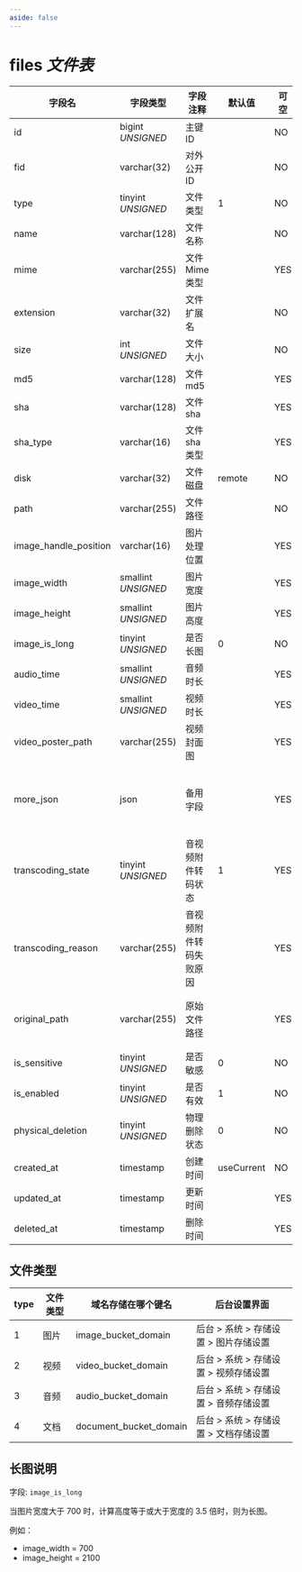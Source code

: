 ```yaml
---
aside: false
---
```


# files *文件表*

| 字段名 | 字段类型 | 字段注释 | 默认值 | 可空 | 备注 |
| --- | --- | --- | --- | --- | --- |
| id | bigint *UNSIGNED* | 主键 ID |  | NO | 自动递增 |
| fid | varchar(32) | 对外公开 ID |  | NO | **唯一值** |
| type | tinyint *UNSIGNED* | 文件类型 | 1 | NO | 1.图片 / 2.视频 / 3.音频 / 4.文档 |
| name | varchar(128) | 文件名称 |  | NO | 完整原始名称，上传时的文件名，包含后缀名 |
| mime | varchar(255) | 文件 Mime 类型 |  | YES | 比如：image/jpeg 或 video/mp4 |
| extension | varchar(32) | 文件扩展名 |  | NO | 比如：jpg 或 jpeg |
| size | int *UNSIGNED* | 文件大小 |  | NO | 单位 Byte |
| md5 | varchar(128) | 文件 md5 |  | YES | 文件 md5 编码 |
| sha | varchar(128) | 文件 sha |  | YES | 文件 sha 编码 |
| sha_type | varchar(16) | 文件 sha 类型 |  | YES | 比如 SHA1 或 SHA-256 |
| disk | varchar(32) | 文件磁盘 | remote | NO | `local` 或 `remote` |
| path | varchar(255) | 文件路径 |  | NO | **相对路径** |
| image_handle_position | varchar(16) | 图片处理位置 |  | YES | 适用于生成物理缩略图的场景<br>凭此配置管理物理文件 |
| image_width | smallint *UNSIGNED* | 图片宽度 |  | YES | 图片文件专用：像素 px |
| image_height | smallint *UNSIGNED* | 图片高度 |  | YES | 图片文件专用：像素 px |
| image_is_long | tinyint *UNSIGNED* | 是否长图 | 0 | NO | 图片文件专用<br>0.否 / 1.是 |
| audio_time | smallint *UNSIGNED* | 音频时长 |  | YES | 单位：秒，音频文件专用 |
| video_time | smallint *UNSIGNED* | 视频时长 |  | YES | 单位：秒，视频文件专用 |
| video_poster_path | varchar(255) | 视频封面图 |  | YES | 视频封面图路径 |
| more_json | json | 备用字段 |  | YES | 比如某种客户端或编辑器，可以发表像小红书那样图片带标签的内容，这样这里存储的是标签信息 |
| transcoding_state | tinyint *UNSIGNED* | 音视频附件转码状态 | 1 | YES | 转码状态：1.待转码 2.转码中 3.转码完成 4.转码失败 |
| transcoding_reason | varchar(255) | 音视频附件转码失败原因 |  | YES | 转码失败原因 |
| original_path | varchar(255) | 原始文件路径 |  | YES | **相对路径**<br>如果文件涉及转码，转码前的文件存储路径<br>没有则留空 |
| is_sensitive | tinyint *UNSIGNED* | 是否敏感 | 0 | NO | 0.否 / 1.是 |
| is_enabled | tinyint *UNSIGNED* | 是否有效 | 1 | NO | 0.无效 / 1.有效 |
| physical_deletion | tinyint *UNSIGNED* | 物理删除状态 | 0 | NO | 0.否 / 1.是（已物理删除文件） |
| created_at | timestamp | 创建时间 | useCurrent | NO | 比如 MySQL 默认值为 CURRENT_TIMESTAMP |
| updated_at | timestamp | 更新时间 |  | YES |  |
| deleted_at | timestamp | 删除时间 |  | YES |  |

## 文件类型

| type | 文件类型 | 域名存储在哪个键名 | 后台设置界面 |
| --- | --- | --- | --- |
| 1 | 图片 | image_bucket_domain | 后台 > 系统 > 存储设置 > 图片存储设置 |
| 2 | 视频 | video_bucket_domain | 后台 > 系统 > 存储设置 > 视频存储设置 |
| 3 | 音频 | audio_bucket_domain | 后台 > 系统 > 存储设置 > 音频存储设置 |
| 4 | 文档 | document_bucket_domain | 后台 > 系统 > 存储设置 > 文档存储设置 |

## 长图说明

字段: `image_is_long`

当图片宽度大于 700 时，计算高度等于或大于宽度的 3.5 倍时，则为长图。

例如：
- image_width = 700
- image_height = 2100
